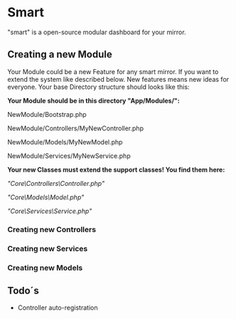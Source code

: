 # Smart
"smart" is a open-source modular dashboard for your mirror.

## Creating a new Module
Your Module could be a new Feature for any smart mirror. If you want to extend the system like described below.
New features means new ideas for everyone.
Your base Directory structure should looks like this:

**Your Module should be in this directory "App/Modules/":**

NewModule/Bootstrap.php

NewModule/Controllers/MyNewController.php

NewModule/Models/MyNewModel.php

NewModule/Services/MyNewService.php

**Your new Classes must extend the support classes! You find them here:**

*"Core\Controllers\Controller.php"*

*"Core\Models\Model.php"*

*"Core\Services\Service.php"*

### Creating new Controllers

### Creating new Services
### Creating new Models

## Todo´s
- Controller auto-registration
